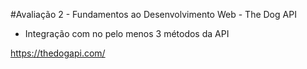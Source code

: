 #Avaliação 2 - Fundamentos ao Desenvolvimento Web - The Dog API

- Integração com no pelo menos 3 métodos da API

https://thedogapi.com/